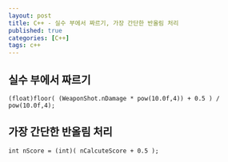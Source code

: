```yaml
---
layout: post
title: C++ - 실수 부에서 짜르기, 가장 간단한 반올림 처리
published: true
categories: [C++]
tags: c++
---
```

## 실수 부에서 짜르기
  
```
(float)floor( (WeaponShot.nDamage * pow(10.0f,4)) + 0.5 ) / pow(10.0f,4);
```
  
   
   
## 가장 간단한 반올림 처리
  
```
int nScore = (int)( nCalcuteScore + 0.5 );
```
  